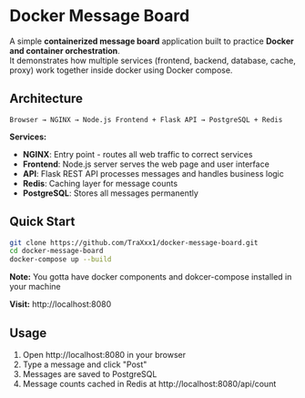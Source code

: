 #  Docker Message Board

A simple **containerized message board** application built to practice **Docker and container orchestration**.  
It demonstrates how multiple services (frontend, backend, database, cache, proxy) work together inside docker using Docker compose.

## Architecture
```
Browser → NGINX → Node.js Frontend + Flask API → PostgreSQL + Redis
```

**Services:**
- **NGINX**: Entry point - routes all web traffic to correct services
- **Frontend**: Node.js server serves the web page and user interface
- **API**: Flask REST API processes messages and handles business logic
- **Redis**: Caching layer for message counts
- **PostgreSQL**: Stores all messages permanently

## Quick Start

```bash
git clone https://github.com/TraXxx1/docker-message-board.git
cd docker-message-board
docker-compose up --build
```
**Note:** You gotta have docker components and dokcer-compose installed in your machine

**Visit:** http://localhost:8080

## Usage
1. Open http://localhost:8080 in your browser
2. Type a message and click "Post"
3. Messages are saved to PostgreSQL
4. Message counts cached in Redis at http://localhost:8080/api/count


